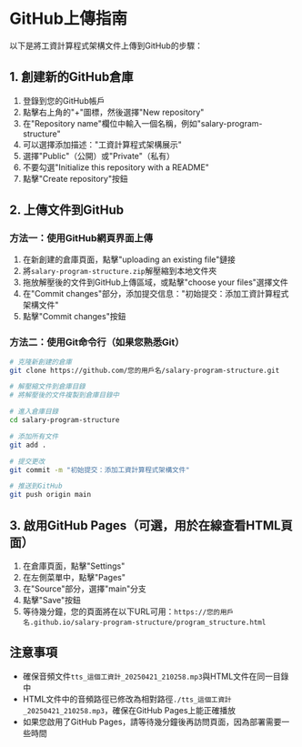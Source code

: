 # GitHub上傳指南

以下是將工資計算程式架構文件上傳到GitHub的步驟：

## 1. 創建新的GitHub倉庫

1. 登錄到您的GitHub帳戶
2. 點擊右上角的"+"圖標，然後選擇"New repository"
3. 在"Repository name"欄位中輸入一個名稱，例如"salary-program-structure"
4. 可以選擇添加描述："工資計算程式架構展示"
5. 選擇"Public"（公開）或"Private"（私有）
6. 不要勾選"Initialize this repository with a README"
7. 點擊"Create repository"按鈕

## 2. 上傳文件到GitHub

### 方法一：使用GitHub網頁界面上傳

1. 在新創建的倉庫頁面，點擊"uploading an existing file"鏈接
2. 將`salary-program-structure.zip`解壓縮到本地文件夾
3. 拖放解壓後的文件到GitHub上傳區域，或點擊"choose your files"選擇文件
4. 在"Commit changes"部分，添加提交信息："初始提交：添加工資計算程式架構文件"
5. 點擊"Commit changes"按鈕

### 方法二：使用Git命令行（如果您熟悉Git）

```bash
# 克隆新創建的倉庫
git clone https://github.com/您的用戶名/salary-program-structure.git

# 解壓縮文件到倉庫目錄
# 將解壓後的文件複製到倉庫目錄中

# 進入倉庫目錄
cd salary-program-structure

# 添加所有文件
git add .

# 提交更改
git commit -m "初始提交：添加工資計算程式架構文件"

# 推送到GitHub
git push origin main
```

## 3. 啟用GitHub Pages（可選，用於在線查看HTML頁面）

1. 在倉庫頁面，點擊"Settings"
2. 在左側菜單中，點擊"Pages"
3. 在"Source"部分，選擇"main"分支
4. 點擊"Save"按鈕
5. 等待幾分鐘，您的頁面將在以下URL可用：`https://您的用戶名.github.io/salary-program-structure/program_structure.html`

## 注意事項

- 確保音頻文件`tts_這個工資計_20250421_210258.mp3`與HTML文件在同一目錄中
- HTML文件中的音頻路徑已修改為相對路徑`./tts_這個工資計_20250421_210258.mp3`，確保在GitHub Pages上能正確播放
- 如果您啟用了GitHub Pages，請等待幾分鐘後再訪問頁面，因為部署需要一些時間
